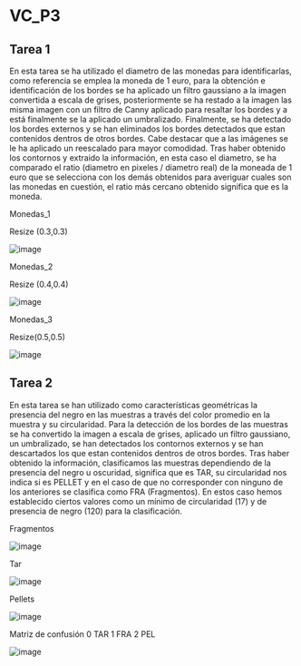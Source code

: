 # VC_P3

## Tarea 1

En esta tarea se ha utilizado el diametro de las monedas para identificarlas, como referencia se emplea la moneda de 1 euro, para la obtención e identificación de los bordes se ha aplicado un filtro gaussiano a la imagen convertida a escala de grises, posteriormente se ha restado a la imagen las misma imagen con un filtro de Canny aplicado para resaltar los bordes y a está finalmente se la aplicado un umbralizado. Finalmente, se ha detectado los bordes externos y se han eliminados los bordes detectados que estan contenidos dentros de otros bordes. Cabe destacar que a las imágenes se le ha aplicado un reescalado para mayor comodidad. Tras haber obtenido los contornos y extraido la información, en esta caso el diametro, se ha comparado el ratio (diametro en pixeles / diametro real) de la moneada de 1 euro que se selecciona con los demás obtenidos para averiguar cuales son las monedas en cuestión, el ratio más cercano obtenido significa que es la moneda.

Monedas_1

Resize (0.3,0.3)

![image](https://github.com/user-attachments/assets/2ed6b804-4ad8-41db-907b-0bb492133274)

Monedas_2

Resize (0.4,0.4)

![image](https://github.com/user-attachments/assets/5ddc3b03-c927-4a74-90bf-a92a505ee602)

Monedas_3

Resize(0.5,0.5)

![image](https://github.com/user-attachments/assets/39068cb7-bb3f-4518-8ba6-d204892e68fb)


## Tarea 2

En esta tarea se han utilizado como características geométricas la presencia del negro en las muestras a través del color promedio en la muestra y su circularidad. Para la detección de los bordes de las muestras se ha convertido la imagen a escala de grises, aplicado un filtro gaussiano, un umbralizado, se han detectados los contornos externos y se han descartados los que estan contenidos dentros de otros bordes. Tras haber obtenido la información, clasificamos las muestras dependiendo de la presencia del negro u oscuridad, significa que es TAR, su circularidad nos indica si es PELLET y en el caso de que no corresponder con ninguno de los anteriores se clasifica como FRA (Fragmentos). En estos caso hemos establecido ciertos valores como un mínimo de circularidad (17) y de presencia de negro (120) para la clasificación.

Fragmentos

![image](https://github.com/user-attachments/assets/9d506309-a281-469c-ae03-12c38441a8fc)

Tar

![image](https://github.com/user-attachments/assets/6d513f16-18dd-4fb2-bc9d-127ff64358ed)

Pellets

![image](https://github.com/user-attachments/assets/3b1021e3-6f95-46d6-ab52-e08d1561bc85)

Matriz de confusión 0 TAR 1 FRA 2 PEL

![image](https://github.com/user-attachments/assets/c185f658-f014-4e13-bc4d-5cc1399c2389)


